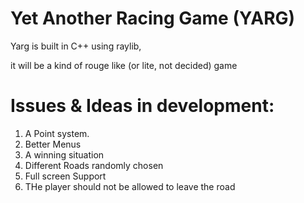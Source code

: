 # Yet Another Racing Game (YARG)

Yarg is built in C++ using raylib,

it will be a kind of rouge like (or lite, not decided) game

# Issues & Ideas in development:
  1. A Point system.
  1. Better Menus
  1. A winning situation
  1. Different Roads randomly chosen
  1. Full screen Support
  1. THe player should not be allowed to leave the road
